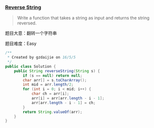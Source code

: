 ### [Reverse String](https://leetcode.com/problems/reverse-string/)

> Write a function that takes a string as input and returns the string reversed.

题目大意：翻转一个字符串

题目难度：Easy

```java
/**
 * Created by gzdaijie on 16/5/5
 */
public class Solution {
    public String reverseString(String s) {
        if (s == null) return null;
        char arr[] = s.toCharArray();
        int mid = arr.length/2;
        for (int i = 0; i < mid; i++) {
            char ch = arr[i];
            arr[i] = arr[arr.length - i - 1];
            arr[arr.length - i - 1] = ch;
        }
        return String.valueOf(arr);
    }
}
```